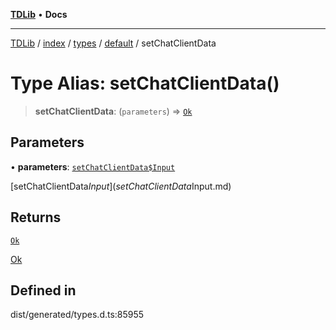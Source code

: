 [**TDLib**](../../../../../../README.md) • **Docs**

***

[TDLib](../../../../../../modules.md) / [index](../../../../../README.md) / [types](../../../README.md) / [default](../README.md) / setChatClientData

# Type Alias: setChatClientData()

> **setChatClientData**: (`parameters`) => [`Ok`](Ok.md)

## Parameters

• **parameters**: [`setChatClientData$Input`](setChatClientData$Input.md)

[setChatClientData$Input](setChatClientData$Input.md)

## Returns

[`Ok`](Ok.md)

[Ok](Ok.md)

## Defined in

dist/generated/types.d.ts:85955
